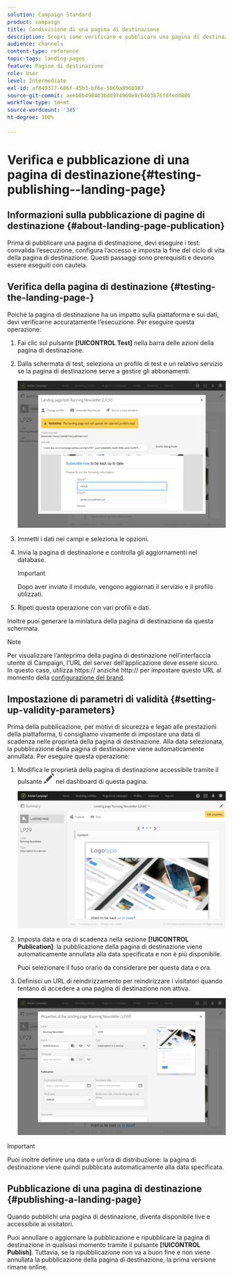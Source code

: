 ```yaml
---
solution: Campaign Standard
product: campaign
title: Condivisione di una pagina di destinazione
description: Scopri come verificare e pubblicare una pagina di destinazione in Adobe Campaign.
audience: channels
content-type: reference
topic-tags: landing-pages
feature: Pagine di destinazione
role: User
level: Intermediate
exl-id: af849377-686f-45b3-bf6e-5069a8966987
source-git-commit: aeeb6b4984b3bdd974960e8c6403876fdfedd886
workflow-type: tm+mt
source-wordcount: '385'
ht-degree: 100%

---
```


# Verifica e pubblicazione di una pagina di destinazione{#testing-publishing--landing-page}

## Informazioni sulla pubblicazione di pagine di destinazione {#about-landing-page-publication}

Prima di pubblicare una pagina di destinazione, devi eseguire i test: convalida l’esecuzione, configura l’accesso e imposta la fine del ciclo di vita della pagina di destinazione. Questi passaggi sono prerequisiti e devono essere eseguiti con cautela.

## Verifica della pagina di destinazione {#testing-the-landing-page-}

Poiché la pagina di destinazione ha un impatto sulla piattaforma e sui dati, devi verificarne accuratamente l’esecuzione. Per eseguire questa operazione:

1. Fai clic sul pulsante **[!UICONTROL Test]** nella barra delle azioni della pagina di destinazione.
1. Dalla schermata di test, seleziona un profilo di test e un relativo servizio se la pagina di destinazione serve a gestire gli abbonamenti.

   ![](assets/lp_test_2.png)

1. Immetti i dati nei campi e seleziona le opzioni.
1. Invia la pagina di destinazione e controlla gli aggiornamenti nel database.

   >[!IMPORTANT]
   >
   >Dopo aver inviato il modulo, vengono aggiornati il servizio e il profilo utilizzati.

1. Ripeti questa operazione con vari profili e dati.

Inoltre puoi generare la miniatura della pagina di destinazione da questa schermata.

>[!NOTE]
>
>Per visualizzare l’anteprima della pagina di destinazione nell’interfaccia utente di Campaign, l’URL del server dell’applicazione deve essere sicuro. In questo caso, utilizza https:// anziché http:// per impostare questo URL al momento della [configurazione del brand](../../administration/using/branding.md#configuring-and-using-brands).

## Impostazione di parametri di validità {#setting-up-validity-parameters}

Prima della pubblicazione, per motivi di sicurezza e legati alle prestazioni della piattaforma, ti consigliamo vivamente di impostare una data di scadenza nelle proprietà della pagina di destinazione. Alla data selezionata, la pubblicazione della pagina di destinazione viene automaticamente annullata. Per eseguire questa operazione:

1. Modifica le proprietà della pagina di destinazione accessibile tramite il pulsante ![](assets/edit_darkgrey-24px.png) nel dashboard di questa pagina.

   ![](assets/lp_edit_properties_button.png)

1. Imposta data e ora di scadenza nella sezione **[!UICONTROL Publication]**: la pubblicazione della pagina di destinazione viene automaticamente annullata alla data specificata e non è più disponibile.

   Puoi selezionare il fuso orario da considerare per questa data e ora.

1. Definisci un URL di reindirizzamento per reindirizzare i visitatori quando tentano di accedere a una pagina di destinazione non attiva.

   ![](assets/lp_settings_general.png)

>[!IMPORTANT]
>
>Puoi inoltre definire una data e un’ora di distribuzione: la pagina di destinazione viene quindi pubblicata automaticamente alla data specificata.

## Pubblicazione di una pagina di destinazione {#publishing-a-landing-page}

Quando pubblichi una pagina di destinazione, diventa disponibile live e accessibile ai visitatori.

Puoi annullare o aggiornare la pubblicazione e ripubblicare la pagina di destinazione in qualsiasi momento tramite il pulsante **[!UICONTROL Publish]**. Tuttavia, se la ripubblicazione non va a buon fine e non viene annullata la pubblicazione della pagina di destinazione, la prima versione rimane online.
